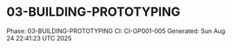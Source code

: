 # 03-BUILDING-PROTOTYPING
Phase: 03-BUILDING-PROTOTYPING
CI: CI-GP001-005
Generated: Sun Aug 24 22:41:23 UTC 2025
